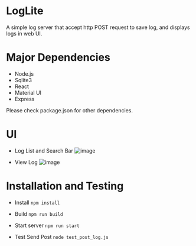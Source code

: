 # LogLite

A simple log server that accept http POST request to save log, and displays logs in web UI.

# Major Dependencies

* Node.js
* Sqlite3
* React
* Material UI
* Express

Please check package.json for other dependencies.

# UI

* Log List and Search Bar
![image](https://user-images.githubusercontent.com/44904628/213974012-6ff916ca-9316-489b-b6b2-032ae92905c6.png)

* View Log
![image](https://user-images.githubusercontent.com/44904628/213971718-16fc9604-2ea5-475c-95e8-655f2f7f9be6.png)


# Installation and Testing

* Install
`npm install`

* Build
`npm run build`

* Start server
`npm run start`

* Test Send Post
`node test_post_log.js`


